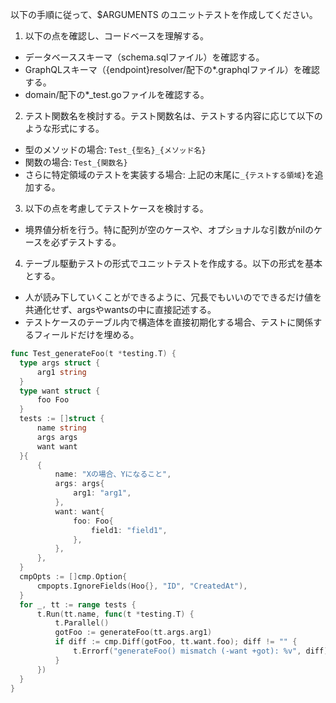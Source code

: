以下の手順に従って、$ARGUMENTS のユニットテストを作成してください。

1. 以下の点を確認し、コードベースを理解する。
  - データベーススキーマ（schema.sqlファイル）を確認する。
  - GraphQLスキーマ（{endpoint}resolver/配下の*.graphqlファイル）を確認する。
  - domain/配下の*_test.goファイルを確認する。
2. テスト関数名を検討する。テスト関数名は、テストする内容に応じて以下のような形式にする。
  - 型のメソッドの場合: `Test_{型名}_{メソッド名}`
  - 関数の場合: `Test_{関数名}`
  - さらに特定領域のテストを実装する場合: 上記の末尾に`_{テストする領域}`を追加する。
3. 以下の点を考慮してテストケースを検討する。
  - 境界値分析を行う。特に配列が空のケースや、オプショナルな引数がnilのケースを必ずテストする。
4. テーブル駆動テストの形式でユニットテストを作成する。以下の形式を基本とする。
  - 人が読み下していくことができるように、冗長でもいいのでできるだけ値を共通化せず、argsやwantsの中に直接記述する。
  - テストケースのテーブル内で構造体を直接初期化する場合、テストに関係するフィールドだけを埋める。
  ```go
  func Test_generateFoo(t *testing.T) {
  	type args struct {
  		arg1 string
  	}
  	type want struct {
  		foo Foo
  	}
  	tests := []struct {
  		name string
  		args args
  		want want
  	}{
  		{
  			name: "Xの場合、Yになること",
  			args: args{
  				arg1: "arg1",
  			},
  			want: want{
  				foo: Foo{
  					field1: "field1",
  				},
  			},
  		},
  	}
  	cmpOpts := []cmp.Option{
  		cmpopts.IgnoreFields(Hoo{}, "ID", "CreatedAt"),
  	}
  	for _, tt := range tests {
  		t.Run(tt.name, func(t *testing.T) {
  			t.Parallel()
  			gotFoo := generateFoo(tt.args.arg1)
  			if diff := cmp.Diff(gotFoo, tt.want.foo); diff != "" {
  				t.Errorf("generateFoo() mismatch (-want +got): %v", diff)
  			}
  		})
  	}
  }
  ```
